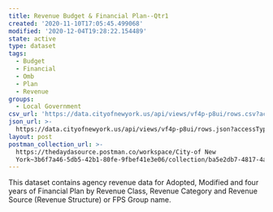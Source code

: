 ```yaml
---
title: Revenue Budget & Financial Plan--Qtr1
created: '2020-11-10T17:05:45.499068'
modified: '2020-12-04T19:28:22.154489'
state: active
type: dataset
tags:
  - Budget
  - Financial
  - Omb
  - Plan
  - Revenue
groups:
  - Local Government
csv_url: 'https://data.cityofnewyork.us/api/views/vf4p-p8ui/rows.csv?accessType=DOWNLOAD'
json_url: >-
  https://data.cityofnewyork.us/api/views/vf4p-p8ui/rows.json?accessType=DOWNLOAD
layout: post
postman_collection_url: >-
  https://thedaydasource.postman.co/workspace/City-of New
  York~3b6f7a46-5db5-42b1-80fe-9fbef41e3e06/collection/ba5e2db7-4817-4a2d-8cb0-529bf5b0084a
---
```

This dataset contains agency revenue data for Adopted, Modified and four years of Financial Plan by  Revenue Class, Revenue Category and Revenue Source (Revenue Structure) or FPS Group name.

